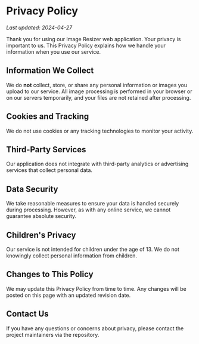 # Privacy Policy

_Last updated: 2024-04-27_

Thank you for using our Image Resizer web application. Your privacy is important to us. This Privacy Policy explains how we handle your information when you use our service.

## Information We Collect

We do **not** collect, store, or share any personal information or images you upload to our service. All image processing is performed in your browser or on our servers temporarily, and your files are not retained after processing.

## Cookies and Tracking

We do not use cookies or any tracking technologies to monitor your activity.

## Third-Party Services

Our application does not integrate with third-party analytics or advertising services that collect personal data.

## Data Security

We take reasonable measures to ensure your data is handled securely during processing. However, as with any online service, we cannot guarantee absolute security.

## Children's Privacy

Our service is not intended for children under the age of 13. We do not knowingly collect personal information from children.

## Changes to This Policy

We may update this Privacy Policy from time to time. Any changes will be posted on this page with an updated revision date.

## Contact Us

If you have any questions or concerns about privacy, please contact the project maintainers via the repository.
